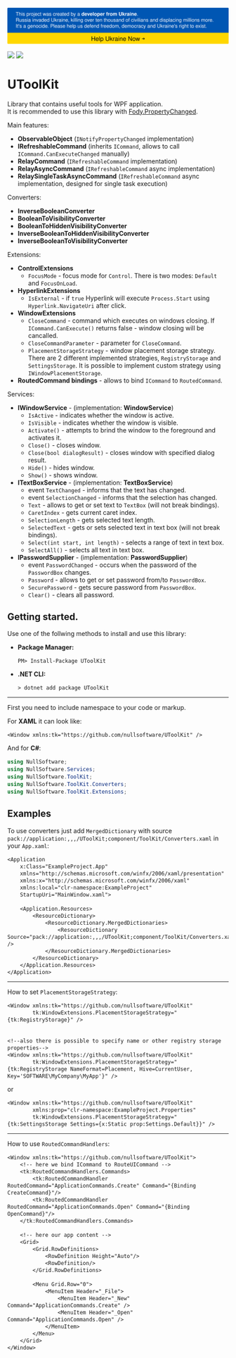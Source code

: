 [![Stand With Ukraine](https://raw.githubusercontent.com/vshymanskyy/StandWithUkraine/main/banner-direct-single.svg)](https://stand-with-ukraine.pp.ua)

[![](https://img.shields.io/nuget/vpre/UToolKit)](https://www.nuget.org/packages/UToolKit/)
[![](https://img.shields.io/nuget/dt/UToolKit)](https://www.nuget.org/packages/UToolKit/)

# UToolKit
Library that contains useful tools for WPF application.  
It is recommended to use this library with [Fody.PropertyChanged](https://github.com/Fody/PropertyChanged).

Main features:
- **ObservableObject** (`INotifyPropertyChanged` implementation)
- **IRefreshableCommand** (inherits `ICommand`, allows to call `ICommand.CanExecuteChanged` manually)
- **RelayCommand** (`IRefreshableCommand` implementation)
- **RelayAsyncCommand** (`IRefreshableCommand` async implementation)
- **RelaySingleTaskAsyncCommand** (`IRefreshableCommand` async implementation, designed for single task execution)

Converters:
- **InverseBooleanConverter**
- **BooleanToVisibilityConverter**
- **BooleanToHiddenVisibilityConverter**
- **InverseBooleanToHiddenVisibilityConverter**
- **InverseBooleanToVisibilityConverter**

Extensions:
- **ControlExtensions**
  * `FocusMode` - focus mode for `Control`. There is two modes: `Default` and `FocusOnLoad`.
- **HyperlinkExtensions**
  * `IsExternal` - if `true` Hyperlink will execute `Process.Start` using `Hyperlink.NavigateUri` after click.
- **WindowExtensions**
  * `CloseCommand` - command which executes on windows closing. If `ICommand.CanExecute()` returns false - window closing will be cancalled.
  * `CloseCommandParameter` - parameter for `CloseCommand`.
  * `PlacementStorageStrategy` - window placement storage strategy.
  There are 2 different implemented strategies, `RegistryStorage` and `SettingsStorage`.
  It is possible to implement custom strategy using `IWindowPlacementStorage`.  
- **RoutedCommand bindings** - allows to bind `ICommand` to `RoutedCommand`.

Services:
- **IWindowService** - (implementation: **WindowService**)
  * `IsActive` - indicates whether the window is active.
  * `IsVisible` - indicates whether the window is visible.
  * `Activate()` - attempts to brind the window to the foreground and activates it.
  * `Close()` - closes window.
  * `Close(bool dialogResult)` - closes window with specified dialog result.
  * `Hide()` - hides window.
  * `Show()` - shows window.
- **ITextBoxService** - (implementation: **TextBoxService**)
  * event `TextChanged` - informs that the text has changed.
  * event `SelectionChanged` - informs that the selection has changed.
  * `Text` - allows to get or set text to `TextBox` (will not break bindings).
  * `CaretIndex` - gets current caret index.
  * `SelectionLength` - gets selected text length.
  * `SelectedText` - gets or sets selected text in text box (will not break bindings).
  * `Select(int start, int length)` - selects a range of text in text box.
  * `SelectAll()` - selects all text in text box.
- **IPasswordSupplier** - (implementation: **PasswordSupplier**)
  * event `PasswordChanged` - occurs when the password of the `PasswordBox` changes.
  * `Password` - allows to get or set password from/to `PasswordBox`.
  * `SecurePassword` - gets secure password from `PasswordBox`.
  * `Clear()` - clears all password.

## Getting started.
Use one of the follwing methods to install and use this library:

- **Package Manager:**

    ```batch
    PM> Install-Package UToolKit
    ```

- **.NET CLI:**

    ```batch
    > dotnet add package UToolKit
    ```
----
First you need to include namespace to your code or markup.  

For **XAML** it can look like:
```XAML
<Window xmlns:tk="https://github.com/nullsoftware/UToolKit" />
```

And for **C#**:
```C#
using NullSoftware;
using NullSoftware.Services;
using NullSoftware.ToolKit;
using NullSoftware.ToolKit.Converters;
using NullSoftware.ToolKit.Extensions;
```
## Examples
To use converters just add `MergedDictionary` with source `pack://application:,,,/UToolKit;component/ToolKit/Converters.xaml` in your `App.xaml`:
```xaml
<Application
    x:Class="ExampleProject.App"
    xmlns="http://schemas.microsoft.com/winfx/2006/xaml/presentation"
    xmlns:x="http://schemas.microsoft.com/winfx/2006/xaml"
    xmlns:local="clr-namespace:ExampleProject"
    StartupUri="MainWindow.xaml">
    
    <Application.Resources>
        <ResourceDictionary>
            <ResourceDictionary.MergedDictionaries>
                <ResourceDictionary Source="pack://application:,,,/UToolKit;component/ToolKit/Converters.xaml" />
            </ResourceDictionary.MergedDictionaries>
        </ResourceDictionary>
    </Application.Resources>
</Application>
```
----

How to set `PlacementStorageStrategy`:  

```XAML
<Window xmlns:tk="https://github.com/nullsoftware/UToolKit" 
        tk:WindowExtensions.PlacementStorageStrategy="{tk:RegistryStorage}" />
        
        
<!--also there is possible to specify name or other registry storage properties-->
<Window xmlns:tk="https://github.com/nullsoftware/UToolKit" 
        tk:WindowExtensions.PlacementStorageStrategy="{tk:RegistryStorage NameFormat=Placement, Hive=CurrentUser, Key='SOFTWARE\MyCompany\MyApp'}" />
```
or
```XAML
<Window xmlns:tk="https://github.com/nullsoftware/UToolKit" 
        xmlns:prop="clr-namespace:ExampleProject.Properties"
        tk:WindowExtensions.PlacementStorageStrategy="{tk:SettingsStorage Settings={x:Static prop:Settings.Default}}" />
```
----
How to use `RoutedCommandHandlers`:
```XAML
<Window xmlns:tk="https://github.com/nullsoftware/UToolKit">
    <!-- here we bind ICommand to RouteUICommand -->
    <tk:RoutedCommandHandlers.Commands>
        <tk:RoutedCommandHandler RoutedCommand="ApplicationCommands.Create" Command="{Binding CreateCommand}"/>
        <tk:RoutedCommandHandler RoutedCommand="ApplicationCommands.Open" Command="{Binding OpenCommand}"/>
    </tk:RoutedCommandHandlers.Commands>
    
    <!-- here our app content -->
    <Grid>
        <Grid.RowDefinitions>
            <RowDefinition Height="Auto"/>
            <RowDefinition/>
        </Grid.RowDefinitions>
        
        <Menu Grid.Row="0">
            <MenuItem Header="_File">
                <MenuItem Header="_New" Command="ApplicationCommands.Create" />
                <MenuItem Header="_Open" Command="ApplicationCommands.Open" />
            </MenuItem>
        </Menu>
    </Grid>
</Window>
```
